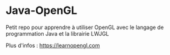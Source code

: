 # Java-OpenGL
Petit repo pour apprendre à utiliser OpenGL avec le langage de programmation Java et la librairie LWJGL

Plus d'infos : https://learnopengl.com

